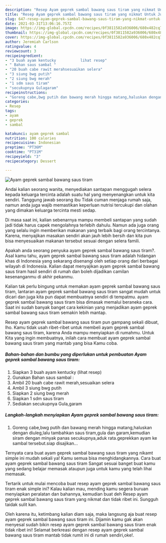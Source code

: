 ```yaml
---
description: "Resep Ayam geprek sambal bawang saus tiram yang nikmat Untuk Jualan"
title: "Resep Ayam geprek sambal bawang saus tiram yang nikmat Untuk Jualan"
slug: 647-resep-ayam-geprek-sambal-bawang-saus-tiram-yang-nikmat-untuk-jualan
date: 2021-03-31T13:06:16.757Z
image: https://img-global.cpcdn.com/recipes/0f3811582a936006/680x482cq70/ayam-geprek-sambal-bawang-saus-tiram-foto-resep-utama.jpg
thumbnail: https://img-global.cpcdn.com/recipes/0f3811582a936006/680x482cq70/ayam-geprek-sambal-bawang-saus-tiram-foto-resep-utama.jpg
cover: https://img-global.cpcdn.com/recipes/0f3811582a936006/680x482cq70/ayam-geprek-sambal-bawang-saus-tiram-foto-resep-utama.jpg
author: Jeremiah Carlson
ratingvalue: 4
reviewcount: 3
recipeingredient:
- "3 buah ayam kentucky           lihat resep"
- " Bahan saus sambal "
- "20 buah cabe rawit merahsesuaikan selera"
- "3 siung bwg putih"
- "2 siung bwg merah"
- "1 sdm saus tiram"
- "secukupnya Gulagaram"
recipeinstructions:
- "Goreng cabe,bwg putih dan bawang merah hingga matang,haluskan dengan diuleg,lalu tambahkan saus tiram,gula dan garam,kemudian siram dengan minyak panas secukupnya,aduk rata.geprekkan ayam ke sambal tersebut.siap disajikan..."
categories:
- Resep
tags:
- ayam
- geprek
- sambal

katakunci: ayam geprek sambal 
nutrition: 100 calories
recipecuisine: Indonesian
preptime: "PT36M"
cooktime: "PT31M"
recipeyield: "3"
recipecategory: Dessert

---
```



![Ayam geprek sambal bawang saus tiram](https://img-global.cpcdn.com/recipes/0f3811582a936006/680x482cq70/ayam-geprek-sambal-bawang-saus-tiram-foto-resep-utama.jpg)

Andai kalian seorang wanita, menyediakan santapan menggugah selera kepada keluarga tercinta adalah suatu hal yang menyenangkan untuk kita sendiri. Tanggung jawab seorang ibu Tidak cuman menjaga rumah saja, namun anda juga wajib memastikan keperluan nutrisi tercukupi dan olahan yang dimakan keluarga tercinta mesti sedap.

Di masa  saat ini, kalian sebenarnya mampu membeli santapan yang sudah jadi tidak harus capek mengolahnya terlebih dahulu. Namun ada juga orang yang selalu ingin memberikan makanan yang terbaik bagi orang tercintanya. Karena, menyajikan masakan sendiri akan jauh lebih bersih dan kita pun bisa menyesuaikan makanan tersebut sesuai dengan selera famili. 



Apakah anda seorang penyuka ayam geprek sambal bawang saus tiram?. Asal kamu tahu, ayam geprek sambal bawang saus tiram adalah hidangan khas di Indonesia yang sekarang disenangi oleh setiap orang dari berbagai wilayah di Indonesia. Kalian dapat menyajikan ayam geprek sambal bawang saus tiram hasil sendiri di rumah dan boleh dijadikan camilan kesenanganmu di akhir pekanmu.

Kalian tak perlu bingung untuk memakan ayam geprek sambal bawang saus tiram, lantaran ayam geprek sambal bawang saus tiram sangat mudah untuk dicari dan juga kita pun dapat membuatnya sendiri di tempatmu. ayam geprek sambal bawang saus tiram bisa dimasak memalui beraneka cara. Saat ini sudah banyak banget cara kekinian yang menjadikan ayam geprek sambal bawang saus tiram semakin lebih mantap.

Resep ayam geprek sambal bawang saus tiram pun gampang sekali dibuat, lho. Kamu tidak usah ribet-ribet untuk membeli ayam geprek sambal bawang saus tiram, karena Anda mampu menyiapkan di rumahmu. Untuk Kita yang ingin membuatnya, inilah cara membuat ayam geprek sambal bawang saus tiram yang mantab yang bisa Kamu coba.

<!--inarticleads1-->

##### Bahan-bahan dan bumbu yang diperlukan untuk pembuatan Ayam geprek sambal bawang saus tiram:

1. Siapkan 3 buah ayam kentucky           (lihat resep)
1. Gunakan  Bahan saus sambal :
1. Ambil 20 buah cabe rawit merah,sesuaikan selera
1. Ambil 3 siung bwg putih
1. Siapkan 2 siung bwg merah
1. Siapkan 1 sdm saus tiram
1. Sediakan secukupnya Gula,garam




<!--inarticleads2-->

##### Langkah-langkah menyiapkan Ayam geprek sambal bawang saus tiram:

1. Goreng cabe,bwg putih dan bawang merah hingga matang,haluskan dengan diuleg,lalu tambahkan saus tiram,gula dan garam,kemudian siram dengan minyak panas secukupnya,aduk rata.geprekkan ayam ke sambal tersebut.siap disajikan...




Ternyata cara buat ayam geprek sambal bawang saus tiram yang nikamt simple ini mudah sekali ya! Kamu semua bisa menghidangkannya. Cara buat ayam geprek sambal bawang saus tiram Sangat sesuai banget buat kamu yang sedang belajar memasak ataupun juga untuk kamu yang telah lihai memasak.

Tertarik untuk mulai mencoba buat resep ayam geprek sambal bawang saus tiram enak simple ini? Kalau kalian mau, mending kamu segera buruan menyiapkan peralatan dan bahannya, kemudian buat deh Resep ayam geprek sambal bawang saus tiram yang nikmat dan tidak ribet ini. Sungguh taidak sulit kan. 

Oleh karena itu, ketimbang kalian diam saja, maka langsung aja buat resep ayam geprek sambal bawang saus tiram ini. Dijamin kamu gak akan menyesal sudah bikin resep ayam geprek sambal bawang saus tiram enak tidak ribet ini! Selamat berkreasi dengan resep ayam geprek sambal bawang saus tiram mantab tidak rumit ini di rumah sendiri,oke!.

